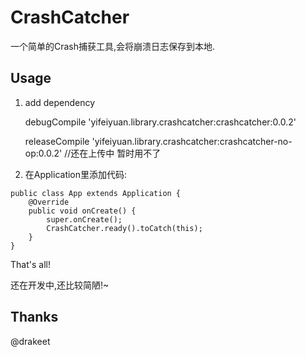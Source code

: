 # CrashCatcher


一个简单的Crash捕获工具,会将崩溃日志保存到本地.


## Usage

1. add dependency

    debugCompile 'yifeiyuan.library.crashcatcher:crashcatcher:0.0.2'  
    
    releaseCompile 'yifeiyuan.library.crashcatcher:crashcatcher-no-op:0.0.2' //还在上传中 暂时用不了
    
2. 在Application里添加代码:

```
public class App extends Application {
    @Override
    public void onCreate() {
        super.onCreate();
        CrashCatcher.ready().toCatch(this);
    }
}
```

That's all!

还在开发中,还比较简陋!~

## Thanks
@drakeet 

